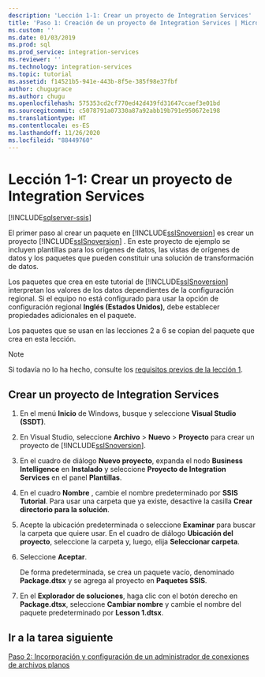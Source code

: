 ```yaml
---
description: 'Lección 1-1: Crear un proyecto de Integration Services'
title: 'Paso 1: Creación de un proyecto de Integration Services | Microsoft Docs'
ms.custom: ''
ms.date: 01/03/2019
ms.prod: sql
ms.prod_service: integration-services
ms.reviewer: ''
ms.technology: integration-services
ms.topic: tutorial
ms.assetid: f14521b5-941e-443b-8f5e-385f98e37fbf
author: chugugrace
ms.author: chugu
ms.openlocfilehash: 575353cd2cf770ed42d439fd31647ccaef3e01bd
ms.sourcegitcommit: c5078791a07330a87a92abb19b791e950672e198
ms.translationtype: HT
ms.contentlocale: es-ES
ms.lasthandoff: 11/26/2020
ms.locfileid: "88449760"
---
```

# <a name="lesson-1-1-create-a-new-integration-services-project"></a>Lección 1-1: Crear un proyecto de Integration Services

[!INCLUDE[sqlserver-ssis](../includes/applies-to-version/sqlserver-ssis.md)]



El primer paso al crear un paquete en [!INCLUDE[ssISnoversion](../includes/ssisnoversion-md.md)] es crear un proyecto [!INCLUDE[ssISnoversion](../includes/ssisnoversion-md.md)] . En este proyecto de ejemplo se incluyen plantillas para los orígenes de datos, las vistas de orígenes de datos y los paquetes que pueden constituir una solución de transformación de datos.  
  
Los paquetes que crea en este tutorial de [!INCLUDE[ssISnoversion](../includes/ssisnoversion-md.md)] interpretan los valores de los datos dependientes de la configuración regional. Si el equipo no está configurado para usar la opción de configuración regional **Inglés (Estados Unidos)**, debe establecer propiedades adicionales en el paquete. 

Los paquetes que se usan en las lecciones 2 a 6 se copian del paquete que crea en esta lección.  
  
> [!NOTE]  
> Si todavía no lo ha hecho, consulte los [requisitos previos de la lección 1](../integration-services/lesson-1-create-a-project-and-basic-package-with-ssis.md#prerequisites).

## <a name="create-a-new-integration-services-project"></a>Crear un proyecto de Integration Services  
  
1.  En el menú **Inicio** de Windows, busque y seleccione **Visual Studio (SSDT)**.  
  
2.  En Visual Studio, seleccione **Archivo** > **Nuevo** > **Proyecto** para crear un proyecto de [!INCLUDE[ssISnoversion](../includes/ssisnoversion-md.md)].  
  
3.  En el cuadro de diálogo **Nuevo proyecto**, expanda el nodo **Business Intelligence** en **Instalado** y seleccione **Proyecto de Integration Services** en el panel **Plantillas**.  
  
4.  En el cuadro **Nombre** , cambie el nombre predeterminado por **SSIS Tutorial**. Para usar una carpeta que ya existe, desactive la casilla **Crear directorio para la solución**.  
  
5.  Acepte la ubicación predeterminada o seleccione **Examinar** para buscar la carpeta que quiere usar. En el cuadro de diálogo **Ubicación del proyecto**, seleccione la carpeta y, luego, elija **Seleccionar carpeta**.  
  
6.  Seleccione **Aceptar**.  
  
    De forma predeterminada, se crea un paquete vacío, denominado **Package.dtsx** y se agrega al proyecto en **Paquetes SSIS**.  
  
7.  En el **Explorador de soluciones**, haga clic con el botón derecho en **Package.dtsx**, seleccione **Cambiar nombre** y cambie el nombre del paquete predeterminado por **Lesson 1.dtsx**.  
  
## <a name="go-to-next-task"></a>Ir a la tarea siguiente
[Paso 2: Incorporación y configuración de un administrador de conexiones de archivos planos](../integration-services/lesson-1-2-adding-and-configuring-a-flat-file-connection-manager.md)  
  
